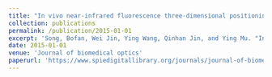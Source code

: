 ```yaml
---
title: "In vivo near-infrared fluorescence three-dimensional positioning system with binocular stereovision"
collection: publications
permalink: /publication/2015-01-01
excerpt: 'Song, Bofan, Wei Jin, Ying Wang, Qinhan Jin, and Ying Mu. "In vivo near-infrared fluorescence three-dimensional positioning system with binocular stereovision." Journal of Biomedical Optics 19, no. 11 (2014): 116002-116002.'
date: 2015-01-01
venue: 'Journal of biomedical optics'
paperurl: 'https://www.spiedigitallibrary.org/journals/journal-of-biomedical-optics/volume-19/issue-11/116002/In-vivo-near-infrared-fluorescence-three-dimensional-positioning-system-with/10.1117/1.JBO.19.11.116002.full'
---
```


